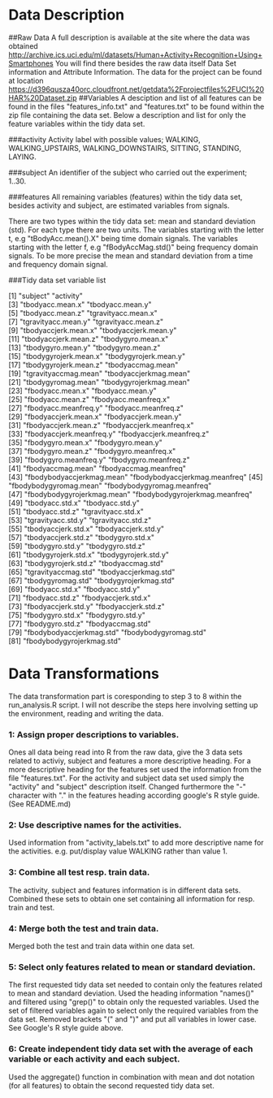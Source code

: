 Data Description
===================
##Raw Data
A full description is available at the site where the data was obtained 
http://archive.ics.uci.edu/ml/datasets/Human+Activity+Recognition+Using+Smartphones
You will find there besides the raw data itself Data Set information and Attribute Information. 
The data for the project can be found at location 
https://d396qusza40orc.cloudfront.net/getdata%2Fprojectfiles%2FUCI%20HAR%20Dataset.zip 
##Variables
A desciption and list of all features can be found in the files "features_info.txt" and "features.txt" to be found 
within the zip file containing the data set. Below a description and list for only the feature variables within the tidy data set. 

###activity
Activity label with possible values; WALKING, WALKING_UPSTAIRS, WALKING_DOWNSTAIRS, 
SITTING, STANDING, LAYING.

###subject
An identifier of the subject who carried out the experiment; 1..30.

###features
All remaining variables (features) within the tidy data set, besides activity and subject, are estimated variables from signals. 

There are two types within the tidy data set: mean and standard deviation (std).
For each type there are two units. The variables starting with the letter t, e.g "tBodyAcc.mean().X" being time domain signals.
The variables starting with the letter f, e.g "fBodyAccMag.std()" being frequency domain signals. To be more precise the mean and standard deviation from a time and frequency domain signal.

###Tidy data set variable list

 
 [1] "subject"                       "activity"                     
 [3] "tbodyacc.mean.x"               "tbodyacc.mean.y"              
 [5] "tbodyacc.mean.z"               "tgravityacc.mean.x"           
 [7] "tgravityacc.mean.y"            "tgravityacc.mean.z"           
 [9] "tbodyaccjerk.mean.x"           "tbodyaccjerk.mean.y"          
[11] "tbodyaccjerk.mean.z"           "tbodygyro.mean.x"             
[13] "tbodygyro.mean.y"              "tbodygyro.mean.z"             
[15] "tbodygyrojerk.mean.x"          "tbodygyrojerk.mean.y"         
[17] "tbodygyrojerk.mean.z"          "tbodyaccmag.mean"             
[19] "tgravityaccmag.mean"           "tbodyaccjerkmag.mean"         
[21] "tbodygyromag.mean"             "tbodygyrojerkmag.mean"        
[23] "fbodyacc.mean.x"               "fbodyacc.mean.y"              
[25] "fbodyacc.mean.z"               "fbodyacc.meanfreq.x"          
[27] "fbodyacc.meanfreq.y"           "fbodyacc.meanfreq.z"          
[29] "fbodyaccjerk.mean.x"           "fbodyaccjerk.mean.y"          
[31] "fbodyaccjerk.mean.z"           "fbodyaccjerk.meanfreq.x"      
[33] "fbodyaccjerk.meanfreq.y"       "fbodyaccjerk.meanfreq.z"      
[35] "fbodygyro.mean.x"              "fbodygyro.mean.y"             
[37] "fbodygyro.mean.z"              "fbodygyro.meanfreq.x"         
[39] "fbodygyro.meanfreq.y"          "fbodygyro.meanfreq.z"         
[41] "fbodyaccmag.mean"              "fbodyaccmag.meanfreq"         
[43] "fbodybodyaccjerkmag.mean"      "fbodybodyaccjerkmag.meanfreq" 
[45] "fbodybodygyromag.mean"         "fbodybodygyromag.meanfreq"    
[47] "fbodybodygyrojerkmag.mean"     "fbodybodygyrojerkmag.meanfreq"
[49] "tbodyacc.std.x"                "tbodyacc.std.y"               
[51] "tbodyacc.std.z"                "tgravityacc.std.x"            
[53] "tgravityacc.std.y"             "tgravityacc.std.z"            
[55] "tbodyaccjerk.std.x"            "tbodyaccjerk.std.y"           
[57] "tbodyaccjerk.std.z"            "tbodygyro.std.x"              
[59] "tbodygyro.std.y"               "tbodygyro.std.z"              
[61] "tbodygyrojerk.std.x"           "tbodygyrojerk.std.y"          
[63] "tbodygyrojerk.std.z"           "tbodyaccmag.std"              
[65] "tgravityaccmag.std"            "tbodyaccjerkmag.std"          
[67] "tbodygyromag.std"              "tbodygyrojerkmag.std"         
[69] "fbodyacc.std.x"                "fbodyacc.std.y"               
[71] "fbodyacc.std.z"                "fbodyaccjerk.std.x"           
[73] "fbodyaccjerk.std.y"            "fbodyaccjerk.std.z"           
[75] "fbodygyro.std.x"               "fbodygyro.std.y"              
[77] "fbodygyro.std.z"               "fbodyaccmag.std"              
[79] "fbodybodyaccjerkmag.std"       "fbodybodygyromag.std"         
[81] "fbodybodygyrojerkmag.std"    


Data Transformations
===================

The data transformation part is coresponding to step 3 to 8 within the run_analysis.R script. 
I will not describe the steps here involving setting up the environment, reading and writing the data.

### 1: Assign proper descriptions to variables.

Ones all data being read into R from the raw data, give the 3 data sets related to activiy, subject and features a
more descriptive heading. For a more descriptive heading for the features set used the information from the file "features.txt".
For the activity and subject data set used simply the "activity" and "subject" description itself. 
Changed furthermore the "-" character with "." in the features heading according google's R style guide. (See README.md)

### 2: Use descriptive names for the activities.

Used information from "activity_labels.txt" to add more descriptive name for the activities. 
e.g. put/display value WALKING rather than value 1.

### 3: Combine all test resp. train data.

The activity, subject and features information is in different data sets. Combined these sets to obtain one set containing all information for resp. train and test.

### 4: Merge both the test and train data.

Merged both the test and train data within one data set. 

### 5: Select only features related to mean or standard deviation.

The first requested tidy data set needed to contain only the features related to mean and standard deviation. 
Used the heading information "names()" and filtered using "grep()" to obtain only the requested variables. 
Used the set of filtered variables again to select only the required variables from the data set.
Removed brackets "(" and ")" and put all variables in lower case. See Google's R style guide above.

### 6: Create independent tidy data set with the average of each variable or each activity and each subject.

Used the aggregate() function in combination with mean and dot notation (for all features) to obtain the second requested tidy
data set.  


  
  

  
 

 
